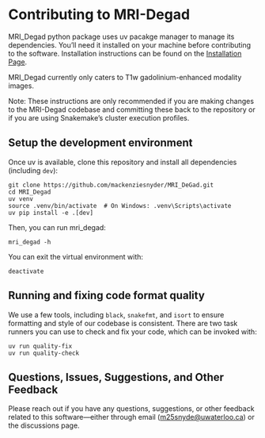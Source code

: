 # Contributing to MRI-Degad

MRI_Degad python package uses uv pacakge manager to manage its dependencies. You’ll need it installed on your machine before contributing to the software. Installation instructions can be found on the 
[Installation Page](../getting_started/installation).

MRI_Degad currently only caters to T1w gadolinium-enhanced modality images.

Note: These instructions are only recommended if you are making changes to the MRI-Degad codebase and committing these back to the repository or if you are using Snakemake’s cluster execution profiles.

## Setup the development environment

Once uv is available, clone this repository and install all dependencies (including `dev`):

```
git clone https://github.com/mackenziesnyder/MRI_DeGad.git
cd MRI_Degad 
uv venv
source .venv/bin/activate  # On Windows: .venv\Scripts\activate
uv pip install -e .[dev]
```

Then, you can run mri_degad:

```
mri_degad -h
```

You can exit the virtual environment with:

```
deactivate
```

## Running and fixing code format quality

We use a few tools, including `black`, `snakefmt`, and `isort` to ensure 
formatting and style of our codebase is consistent. There are two task runners 
you can use to check and fix your code, which can be invoked with:

```
uv run quality-fix
uv run quality-check
```

## Questions, Issues, Suggestions, and Other Feedback
Please reach out if you have any questions, suggestions, or other feedback related to this software—either through email (m25snyde@uwaterloo.ca) or the discussions page.